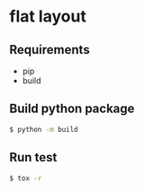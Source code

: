 # flat layout
## Requirements
- pip
- build

## Build python package
```sh
$ python -m build
```

## Run test
```sh
$ tox -r 
```
